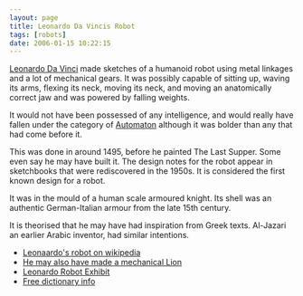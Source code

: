 ```yaml
---
layout: page
title: Leonardo Da Vincis Robot
tags: [robots]
date: 2006-01-15 10:22:15
---
```

<a href="/wiki/leonardo_da_vinci.html" title="Leonardo Da Vinci">Leonardo Da Vinci</a> made sketches of a humanoid robot using metal linkages and a lot of mechanical gears. It was possibly capable of sitting up, waving its arms, flexing its neck, moving its neck, and moving an anatomically correct jaw and was powered by falling weights.

It would not have been possessed of any intelligence, and would really have fallen under the category of <a href="/wiki/automaton.html" title="Automaton">Automaton</a> although it was bolder than any that had come before it.

This was done in around 1495, before he painted The Last Supper. Some even say he may have built it. The design notes for the robot appear in sketchbooks that were rediscovered in the 1950s. It is considered the first known design for a robot.

It was in the mould of a human scale armoured knight. Its shell was an authentic German-Italian armour from the late 15th century.

It is theorised that he may have had inspiration from Greek texts. Al-Jazari an earlier Arabic inventor, had similar intentions.

* [Leonaardo's robot on wikipedia](https://en.wikipedia.org/wiki/Leonardo%27s_robot)
* [He may also have made a mechanical Lion](https://www.edgeofyesterday.com/time-travelers/reconstruction-of-mechanical-lion)
* [Leonardo Robot Exhibit](https://brunelleschi.imss.fi.it/genscheda.asp?appl=LIR&xsl=modello&lingua=ENG&chiave=101109)
* [Free dictionary info](https://encyclopedia.thefreedictionary.com/Leonardo%27s+robot)
